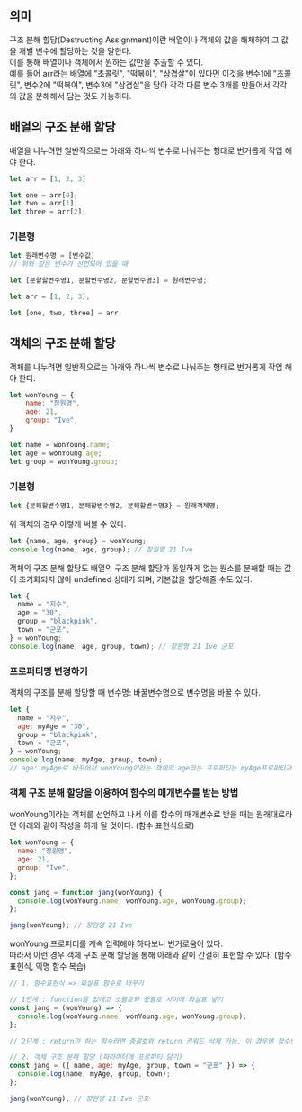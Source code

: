 ## 의미

구조 분해 할당(Destructing Assignment)이란 배열이나 객체의 값을 해체하여 그 값을 개별 변수에 할당하는 것을 말한다.  
이를 통해 배열이나 객체에서 원하는 값만을 추출할 수 있다.  
예를 들어 arr라는 배열에 "초콜릿", "떡볶이", "삼겹살"이 있다면 이것을 변수1에 "초콜릿", 변수2에 "떡볶이", 변수3에 "삼겹살"을 담아 각각 다른 변수 3개를 만들어서 각각의 값을 분해해서 담는 것도 가능하다.

## 배열의 구조 분해 할당

배열을 나누려면 일반적으로는 아래와 하나씩 변수로 나눠주는 형태로 번거롭게 작업 해야 한다.

```javascript
let arr = [1, 2, 3]

let one = arr[0];
let two = arr[1];
let three = arr[2];
```

### 기본형

```javascript
let 원래변수명 = [변수값]
// 위와 같은 변수가 선언되어 있을 때

let [분할할변수명1, 분할변수명2, 분할변수명3] = 원래변수명;
```

```javascript
let arr = [1, 2, 3];

let [one, two, three] = arr;
```

## 객체의 구조 분해 할당

객체를 나누려면 일반적으로는 아래와 하나씩 변수로 나눠주는 형태로 번거롭게 작업 해야 한다.

```javascript
let wonYoung = {
    name: "장원영",
    age: 21,
    group: "Ive",
}

let name = wonYoung.name;
let age = wonYoung.age;
let group = wonYoung.group;
```

### 기본형

```javascript
let {분해할변수명1, 분해할변수명2, 분해할변수명3} = 원래객체명;
```

위 객체의 경우 이렇게 써볼 수 있다.

```javascript
let {name, age, group} = wonYoung;
console.log(name, age, group); // 장원영 21 Ive
```

객체의 구조 분해 할당도 배열의 구조 분해 할당과 동일하게 없는 원소를 분해할 때는 값이 초기화되지 않아 undefined 상태가 되며, 기본값을 할당해줄 수도 있다.

```javascript
let {
  name = "지수",
  age = "30",
  group = "blackpink",
  town = "군포",
} = wonYoung;
console.log(name, age, group, town); // 장원영 21 Ive 군포
```

### 프로퍼티명 변경하기

객체의 구조를 분해 할당할 때 변수명: 바꿀변수명으로 변수명을 바꿀 수 있다.

```javascript
let {
  name = "지수",
  age: myAge = "30",
  group = "blackpink",
  town = "군포",
} = wonYoung;
console.log(name, myAge, group, town);
// age: myAge로 바꾸어서 wonYoung이라는 객체의 age라는 프로퍼티는 myAge프로퍼티가 되었다.
```

### 객체 구조 분해 할당을 이용하여 함수의 매개변수를 받는 방법

wonYoung이라는 객체를 선언하고 나서 이를 함수의 매개변수로 받을 때는 원래대로라면 아래와 같이 작성을 하게 될 것이다. (함수 표현식으로)

```javascript
let wonYoung = {
  name: "장원영",
  age: 21,
  group: "Ive",
};

const jang = function jang(wonYoung) {
  console.log(wonYoung.name, wonYoung.age, wonYoung.group);
};

jang(wonYoung); // 장원영 21 Ive
```

wonYoung.프로퍼티를 계속 입력해야 하다보니 번거로움이 있다.  
따라서 이런 경우 객체 구조 분해 할당을 통해 아래와 같이 간결히 표현할 수 있다. (함수 표현식, 익명 함수 복습)

```javascript
// 1. 함수표현식 => 화살표 함수로 바꾸기

// 1단계 : function을 없애고 소괄호와 중괄호 사이에 화살표 넣기
const jang = (wonYoung) => {
  console.log(wonYoung.name, wonYoung.age, wonYoung.group);
};

// 2단계 : return만 하는 함수라면 중괄호와 return 키워드 삭제 가능. 이 경우엔 함수의 내용이 콘솔 출력이므로 2단계는 생략.

// 2. 객체 구조 분해 할당 (파라미터에 프로퍼티 담기)
const jang = ({ name, age: myAge, group, town = "군포" }) => {
  console.log(name, myAge, group, town);
};

jang(wonYoung); // 장원영 21 Ive 군포
```